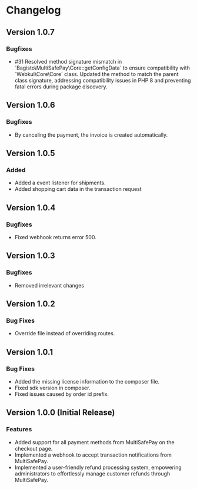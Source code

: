 # Changelog

## Version 1.0.7

### Bugfixes
- #31 Resolved method signature mismatch in ´Bagisto\MultiSafePay\Core::getConfigData´ to ensure compatibility with ´Webkul\Core\Core´ class. Updated the method to match the parent class signature, addressing compatibility issues in PHP 8 and preventing fatal errors during package discovery.

## Version 1.0.6

### Bugfixes
- By canceling the payment, the invoice is created automatically.

## Version 1.0.5

### Added
- Added a event listener for shipments.
- Added shopping cart data in the transaction request

## Version 1.0.4

### Bugfixes

- Fixed webhook returns error 500.

## Version 1.0.3

### Bugfixes

- Removed irrelevant changes

## Version 1.0.2

### Bug Fixes

- Override file instead of overriding routes.

## Version 1.0.1

### Bug Fixes

- Added the missing license information to the composer file.
- Fixed sdk version in composer.
- Fixed issues caused by order id prefix.

## Version 1.0.0 (Initial Release)

### Features

- Added support for all payment methods from MultiSafePay on the checkout page.
- Implemented a webhook to accept transaction notifications from MultiSafePay.
- Implemented a user-friendly refund processing system, empowering administrators to effortlessly manage customer refunds through MultiSafePay.
